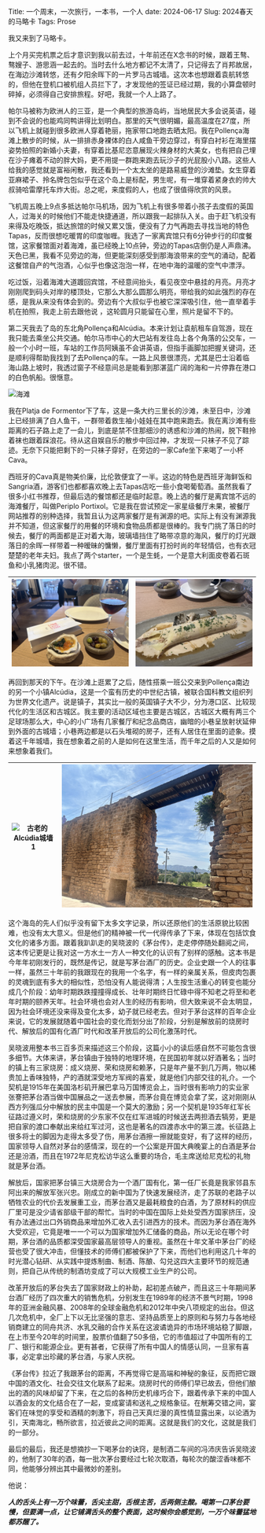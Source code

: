 Title: 一个周末，一次旅行，一本书，一个人
date: 2024-06-17
Slug: 2024春天的马略卡
Tags: Prose


我又来到了马略卡。



上个月买完机票之后才意识到我以前去过，十年前还在X念书的时候，跟着王骜、骜嫂子、游思涵一起去的。当时去什么地方都记不太清了，只记得去了肖邦故居，在海边沙滩转悠，还有夕阳余晖下的一片罗马古城墙。这次本也想跟着袁航转悠的，但他在登机口被机组人员拦下了，才发现他的签证已经过期，我的小算盘顿时碎掉，必须得自己安排旅程。好吧，我就一个人上路了。



帕尔马被称为欧洲人的三亚，是一个典型的旅游岛屿，当地居民大多会说英语，碰到不会说的也能鸡同鸭讲得比划明白。那里的天气很明媚，最高温度在27度，所以飞机上就碰到很多欧洲人穿着艳丽，拖家带口地跑去晒太阳。我在Pollença海滩上散步的时候，从一排排赤身裸体的白人咸鱼干旁边穿过，有穿白衬衫在海里摆姿势拍照的新婚小夫妻，有穿着比基尼恣意展现火辣身材的大美女，也有把自己埋在沙子瘫着不动的胖大妈，更不用提一群跑来跑去玩沙子的光屁股小八路。这些人给我的感觉就是富裕闲散，我还看到一个太太坐的是路易威登的沙滩垫。女生穿着亚麻裙子、拎名牌包包似乎在这个岛上是标配，男生呢，有一堆穿着紧身衣的帅大叔骑哈雷摩托车炸大街。总之呢，来度假的人，也成了很值得欣赏的风景。



飞机周五晚上9点多抵达帕尔马机场，因为飞机上有很多带着小孩子去度假的英国人，过海关的时候他们不能走快捷通道，所以跟我一起排队入关。由于赶飞机没有来得及吃晚饭，抵达旅馆的时候又累又饿，便没有了力气再跑去寻找当地的特色Tapas，反而很想吃暖胃的印度咖喱。我选了一家离宾馆只有6分钟步行的印度餐馆，这家餐馆面对着海滩，虽已经晚上10点钟，旁边的Tapas店倒仍是人声鼎沸。天色已黑，我看不见旁边的海，但更能深刻感受到那海浪带来的空气的涌动，配着这餐馆自产的气泡酒，心似乎也像这泡泡一样，在地中海的温暖的空气中漂浮。



吃过饭，沿着海滩大道踱回宾馆，不经意间抬头，看见夜空中悬挂的月亮。月亮才刚刚爬到码头对岸的楼顶处，它那么大那么圆那么明亮，带给我的如此强烈的存在感，是我从来没有体会到的。旁边有个大叔似乎也被它深深吸引住，他一直举着手机在拍照，我走上前去跟他说 ，这轮圆月只能留在心里，照片是留不下的。



第二天我去了岛的东北角Pollença和Alcúdia。本来计划让袁航租车自驾游，现在我只能去乘坐公共交通。帕尔马市中心的大巴站有发往岛上各个角落的公交车，一般一个小时一班，车站的工作员阿姨虽不会讲英语，但指手画脚加把握关键词，还是顺利得帮助我找到了去Pollença的车。一路上风景很漂亮，尤其是巴士沿着临海山路上坡时，我透过窗子不经意间总是能看到那湛蓝广阔的海和一片停靠在港口的白色帆船。很惬意。


![海滩](/images/2024061701.jpg)



我在Platja de Formentor下了车，这是一条大约三里长的沙滩，未至日中，沙滩上已经排满了白人鱼干，一群带着救生袖小娃娃在其中跑来跑去。我在离沙滩有些距离的石子路上走了一会儿，到底是禁不住那细沙的诱惑和沙滩的热闹，脱下鞋拎着袜也跟着踩浪花。待从这自娱自乐的散步中回过神，才发现一只袜子不见了踪迹。无奈下只能把剩下的一只袜子穿好，在旁边的一家Cafe坐下来喝了一小杯Cava。



西班牙的Cava真是物美价廉，比伦敦便宜了一半。这边的特色是西班牙海鲜饭和Sangria酒，游客们也都都喜欢晚上去Tapas店吃一些小食喝葡萄酒。虽然我看了很多小红书推荐，但最后选的餐馆都还是临时起意。晚上选的餐厅是离宾馆不远的海滩餐厅，叫做Periplo Portixol。它是我在尝试预定一家星级餐厅未果，被餐厅网站推荐的别种选择，我暂且认为这两家餐厅是有渊源的吧。实际上有没有渊源我并不知道，但这家餐厅的用餐的环境和食物品质都是很棒的。我专门挑了落日的时候去，餐厅的两面都是正对着大海，玻璃墙挡住了略带凉意的海风，餐厅的灯光跟落日的余晖一样带着一种暧昧的慵懒，餐厅里面有打扮时尚的年轻情侣，也有衣冠楚楚的老年夫妇。我点了两个starter，一个是生蚝，一个是意大利面皮卷着石斑鱼和小乳猪肉泥。很不错。


![ 生蚝的创意吃法 ](/images/2024061702.jpg)|![ 意面的创意吃法 ](/images/2024061705.jpg)
---|---


再回到那天的下午。在沙滩上逛累了之后，随性搭乘一班公交来到Pollença南边的另一个小镇Alcúdia，这是一个蛮有历史的中世纪古镇，被联合国科教文组织列为世界文化遗产。说是镇子，其实比一般的英国镇子大不少，分为港口区、比较现代化的生活区和古城区。我主要的活动区域也主要是古城区，古城区大概有两三个足球场那么大，中心的小广场有几家餐厅和纪念品商店，幽暗的小巷呈放射状延伸到外面的古城墙；小巷两边都是以石头堆砌的房子，还有人居住在里面的迹象。摸着这千年城墙，我在想象着之前的人是如何在这里生活，而千年之后的人又是如何来想象着我们。


![古老的Alcúdia城墙1](/images/2024061703.jpg)|![古老的Alcúdia城墙2](/images/2024061704.jpg)
---|---



这个海岛的先人们似乎没有留下太多文字记录，所以还原他们的生活原貌比较困难，也没有太大意义。但是他们的精神被一代一代得传承了下来，体现在包括饮食文化的诸多方面。跟着我趴趴走的吴晓波的《茅台传》，走走停停随处翻阅之间，这本传记更是让我对这一方水土一方人一种文化的认识有了别样的感触。这本书是今年年初刚发行的，既然是传记，就是写茅台酒厂的历史。企业史跟一个人的往事一样，虽然三十年前的我跟现在的我用一个名字，有一样的亲属关系，但皮肉包裹的灵魂到底有多大的相似性，恐怕没有人能说得清；人生按生活重心的转变也能分成几个阶段：幼年时期跌跌撞撞得成长、壮年时期终日忙碌中得不知老之将至和老年时期的颐养天年。社会环境也会对人生的经历有影响，但大致来说不会太明显，因为社会环境还没来得及变化太多，幼子就已经老去。但对于茅台这样的百年企业来说，它的发展就随着中国社会的变化而划分出了阶段，分别是解放前的烧房时代、解放后的国有化酒厂时代和改革开放后的公司化激荡时代。


吴晓波用整本书三百多页来描述这三个阶段，这篇小小的读后感自然不可能包含很多细节。大体来讲，茅台镇由于独特的地理环境，在民国初年就以好酒著名；当时的镇上有三家烧房：成义烧房、荣和烧房和赖茅，只是年产量不到几万两，物以稀贵加上香味独特，产的酒就深受地方军阀的喜爱，就是他们内部交往的礼介。一个契机是1915年在美国洛杉矶开展巴拿马万国博览会上，当时很有影响力的实业家张謇把茅台酒当做中国展品之一送去参展，而茅台竟在博览会拿了奖，这对刚刚从西方列强瓜分中解放的民主中国是一个莫大的激励；另一个契机是1935年红军长征路过遵义时，荣和烧房的少东家不仅在红军进城的时候送去两担酒去犒劳，更是把自家的渡口奉献出来给红军过河，这也是著名的四渡赤水中的第三渡。长征路上很多将士的脚因为走得太多受了伤，用茅台酒擦一擦就能变好，有了这样的经历，国家领导人自然对茅台的感情深，现在的一个公案是开国大典晚宴上的白酒是茅台还是汾酒，而且在1972年尼克松访华这么重要的场合，毛主席送给尼克松的礼物就是茅台酒。


解放后，国家把茅台镇三大烧房合为一个酒厂国有化，第一任厂长竟是我家邻县东阿出来的解放军张兴忠。刚成立的新中国为了快速发展经济，走了苏联的老路子以牺牲农业的代价去发展重工业，而茅台酒又是最耗粮食的白酒，为了原材料的供应厂里可是没少请省部级干部的帮忙。当时的中国在国际上处处受西方国家挤压，没有办法通过出口外销商品来增加外汇收入去引进西方的技术。而因为茅台酒在海外大受欢迎，它竟是唯一一个可以为国家增加外汇储备的商品，所以无论在哪个时期，茅台酒的品质都深受国家最高层领导人的重视。虽然在十年文革中茅台厂的经营也受了很大冲击，但懂技术的师傅们都被保护了下来，而他们也利用这几十年的时光潜心钻研、从实践中提炼制曲、制酒、陈酿、勾兑这四大主要环节的规范通则，把自己从传统的制酒坊变成了可以大规模工业生产的公司。


改革开放后的茅台失去了国家财政上的补助，起初差点破产，而且这三十年期间茅台酒厂经历了四次重大的销售危机，分别发生在1989年的经济不景气时期，1998年的亚洲金融风暴、2008年的全球金融危机和2012年中央八项规定的出台。但这几次危机中，全厂上下以无比坚强的意志、坚持品质至上的原则和与努力与各地经销商建立的同舟共济、水乳交融的合作关系在这波谲诡异的市场环境站稳了脚跟，在上市至今20年的时间里，股票价值翻了50多倍，它的市值超过了中国所有的工厂、银行和能源企业。更有甚者，它获得了所有中国人的情感认同，一旦家有喜事，必定拿出珍藏的茅台酒，与家人庆祝。


《茅台传》拉近了我跟茅台的距离，不再觉得它是高端和神秘的象征，反而把它跟中国的酒文化、社会交往文化联系了起来。烧房时代的师傅们早已故去，但他们酿出的酒的风味却留了下来，在之后的各种历史机缘巧合下，跟着传承下来的中国人以酒会友的文化结合在了一起，变成宴请和送礼之规格象征。在觥筹交错之间，宴客们在味觉的享受和酒精的刺激下，将自己天真烂漫的真性情显露出来，以论酒为引，天南海北，畅所欲言，拉近彼此之间的距离。这就是我们的文化，这就是我们的一部分。


最后的最后，我还是想摘抄一下喝茅台的诀窍，是制酒二车间的冯沛庆告诉吴晓波的，他制了30年的酒，每一批次茅台要经过七轮次取酒，每轮次的酸涩香味都不同，他能够分辨出其中最微妙的差别。

他说：


___人的舌头上有一万个味蕾，舌尖主甜，舌根主苦，舌两侧主酸。喝第一口茅台要慢，但要满一点，让它铺满舌头的整个表面，这时候你会感觉到，一万个味蕾猛地都苏醒了。___

